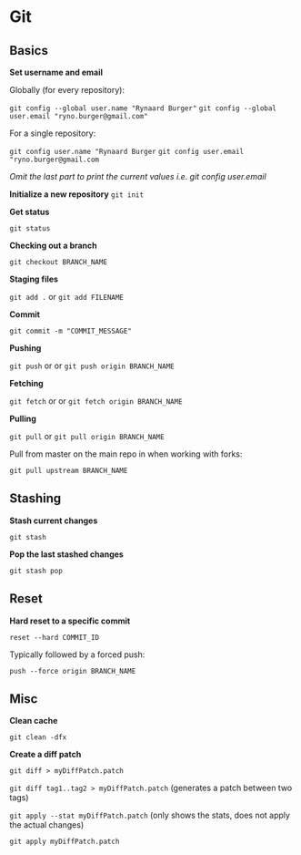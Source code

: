 # Git

## Basics

**Set username and email**

Globally (for every repository):

`git config --global user.name "Rynaard Burger"`
`git config --global user.email "ryno.burger@gmail.com"`

For a single repository:

`git config user.name "Rynaard Burger`
`git config user.email "ryno.burger@gmail.com`

*Omit the last part to print the current values i.e. git config user.email*

**Initialize a new repository**
`git init`

**Get status**

`git status`

**Checking out a branch**

`git checkout BRANCH_NAME`

**Staging files**

`git add .` or `git add FILENAME`

**Commit**

`git commit -m "COMMIT_MESSAGE"`

**Pushing**

`git push` or or `git push origin BRANCH_NAME`

**Fetching**

`git fetch` or or `git fetch origin BRANCH_NAME`

**Pulling**

`git pull` or `git pull origin BRANCH_NAME`

Pull from master on the main repo in when working with forks:

`git pull upstream BRANCH_NAME`

## Stashing

**Stash current changes**

`git stash`

**Pop the last stashed changes**

`git stash pop`

## Reset

**Hard reset to a specific commit**

`reset --hard COMMIT_ID`

Typically followed by a forced push:

`push --force origin BRANCH_NAME`

## Misc

**Clean cache**

`git clean -dfx`

**Create a diff patch**

`git diff > myDiffPatch.patch`

`git diff tag1..tag2 > myDiffPatch.patch` (generates a patch between two tags)

`git apply --stat myDiffPatch.patch` (only shows the stats, does not apply the actual changes)

`git apply myDiffPatch.patch`
